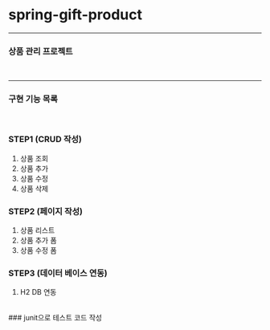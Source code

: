 # spring-gift-product

<hr>

### 상품 관리 프로젝트

<br>

<hr>

### 구현 기능 목록

<br>

### STEP1 (CRUD 작성)
1. 상품 조회
2. 상품 추가
3. 상품 수정
4. 상품 삭제

### STEP2 (페이지 작성)
1. 상품 리스트
2. 상품 추가 폼
3. 상품 수정 폼

### STEP3 (데이터 베이스 연동)
1. H2 DB 연동

<br>
### junit으로 테스트 코드 작성
